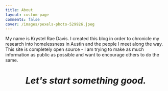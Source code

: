 ```yaml
---
title: About
layout: custom-page
comments: false
cover: /images/pexels-photo-529926.jpeg
---
```


My name is Krystel Rae Davis. I created this blog in order to chronicle my research into homelessness in Austin and the people I meet along the way. This site is completely open source - I am trying to make as much information as public as possible and want to encourage others to do the same. 


# <p style="text-align: center;"> *Let's start something good.* </p>